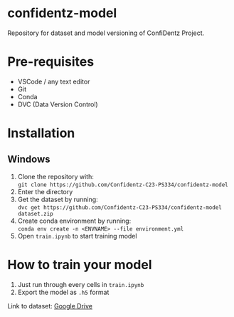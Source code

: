 # confidentz-model
Repository for dataset and model versioning of ConfiDentz Project.

# Pre-requisites
* VSCode / any text editor
* Git
* Conda
* DVC (Data Version Control)

# Installation

## Windows
1. Clone the repository with:  
``git clone https://github.com/Confidentz-C23-PS334/confidentz-model``
2. Enter the directory
3. Get the dataset by running:  
``dvc get https://github.com/Confidentz-C23-PS334/confidentz-model dataset.zip`` 
4. Create conda environment by running:  
``conda env create -n <ENVNAME> --file environment.yml`` 
5. Open ``train.ipynb`` to start training model

# How to train your model
1. Just run through every cells in ``train.ipynb``
2. Export the model as ``.h5`` format

Link to dataset: [Google Drive](https://drive.google.com/drive/folders/1nwR-wo-_9mQtqkVJd3Grhlw6YGPX4EKP?usp=drive_link)
